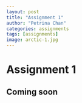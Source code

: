 ```yaml
---
layout: post
title: "Assignment 1"
author: "Petrina Chan"
categories: assignments
tags: [assignments]
image: arctic-1.jpg
---
```


# Assignment 1
## Coming soon

